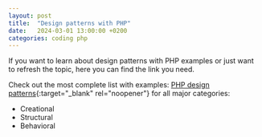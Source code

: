 ```yaml
---
layout: post
title:  "Design patterns with PHP"
date:   2024-03-01 13:00:00 +0200
categories: coding php
---
```

If you want to learn about design patterns with PHP examples or just want to refresh the topic, here you can find the link you need.

Check out the most complete list with examples: [PHP design patterns][php-design-patterns]{:target="_blank" rel="noopener"} for all major categories:

- Creational
- Structural
- Behavioral

[php-design-patterns]: https://designpatternsphp.readthedocs.io/en/latest
